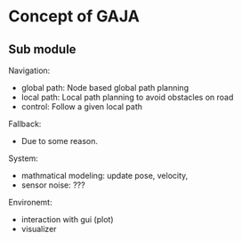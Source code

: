 # Concept of GAJA

## Sub module


Navigation:
- global path: Node based global path planning
- local path: Local path planning to avoid obstacles on road
- control: Follow a given local path

Fallback:
- Due to some reason.

System:
- mathmatical modeling: update pose, velocity, 
- sensor noise: ???

Environemt:
- interaction with gui (plot)
- visualizer